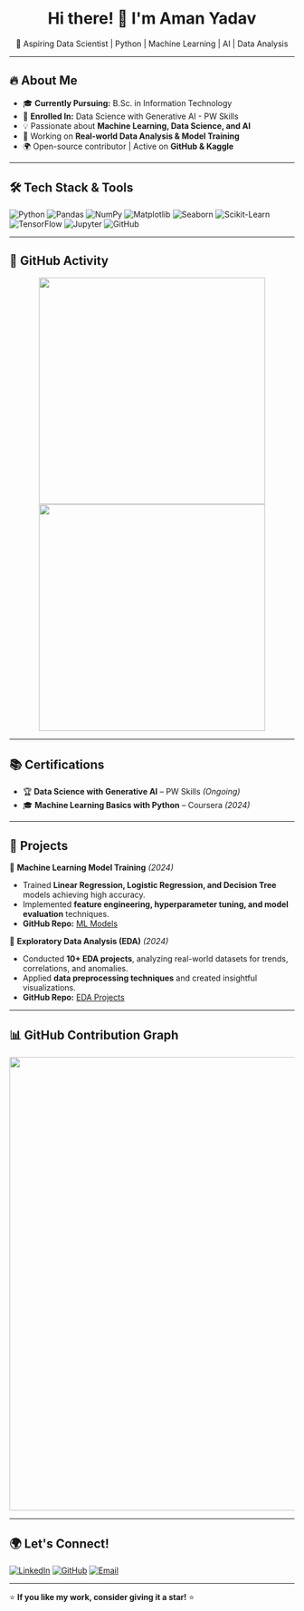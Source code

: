 <h1 align="center">Hi there! 👋 I'm Aman Yadav</h1>
<p align="center">
🚀 Aspiring Data Scientist | Python | Machine Learning | AI | Data Analysis  
</p>

---

## 🔥 About Me
- 🎓 **Currently Pursuing:** B.Sc. in Information Technology  
- 📖 **Enrolled In:** Data Science with Generative AI - PW Skills  
- 💡 Passionate about **Machine Learning, Data Science, and AI**  
- 🔬 Working on **Real-world Data Analysis & Model Training**  
- 🌍 Open-source contributor | Active on **GitHub & Kaggle**  

---

## 🛠️ **Tech Stack & Tools**
![Python](https://img.shields.io/badge/Python-3776AB?style=for-the-badge&logo=python&logoColor=white)
![Pandas](https://img.shields.io/badge/Pandas-150458?style=for-the-badge&logo=pandas&logoColor=white)
![NumPy](https://img.shields.io/badge/NumPy-013243?style=for-the-badge&logo=numpy&logoColor=white)
![Matplotlib](https://img.shields.io/badge/Matplotlib-005571?style=for-the-badge)
![Seaborn](https://img.shields.io/badge/Seaborn-1f77b4?style=for-the-badge)
![Scikit-Learn](https://img.shields.io/badge/Scikit--Learn-F7931E?style=for-the-badge&logo=scikit-learn&logoColor=white)
![TensorFlow](https://img.shields.io/badge/TensorFlow-FF6F00?style=for-the-badge&logo=tensorflow&logoColor=white)
![Jupyter](https://img.shields.io/badge/Jupyter-F37626?style=for-the-badge&logo=jupyter&logoColor=white)
![GitHub](https://img.shields.io/badge/GitHub-181717?style=for-the-badge&logo=github&logoColor=white)

---

## 📌 **GitHub Activity**
<p align="center">
<img src="https://github-readme-stats.vercel.app/api?username=Amanyadav-07&show_icons=true&theme=radical" width="400">
<img src="https://github-readme-streak-stats.herokuapp.com/?user=Amanyadav-07&theme=radical" width="400">
</p>

---

## 📚 **Certifications**
- 🏆 **Data Science with Generative AI** – PW Skills *(Ongoing)*  
- 🎓 **Machine Learning Basics with Python** – Coursera *(2024)*  

---

## 🚀 **Projects**
🔹 **Machine Learning Model Training** *(2024)*  
- Trained **Linear Regression, Logistic Regression, and Decision Tree** models achieving high accuracy.  
- Implemented **feature engineering, hyperparameter tuning, and model evaluation** techniques.  
- **GitHub Repo:** [ML Models](#)  

🔹 **Exploratory Data Analysis (EDA)** *(2024)*  
- Conducted **10+ EDA projects**, analyzing real-world datasets for trends, correlations, and anomalies.  
- Applied **data preprocessing techniques** and created insightful visualizations.  
- **GitHub Repo:** [EDA Projects](#)  

---

## 📊 **GitHub Contribution Graph**
<p align="center">
  <img src="https://github-readme-activity-graph.vercel.app/graph?username=Amanyadav-07&theme=react-dark" width="800">
</p>

---

## 🌍 **Let's Connect!**  
[![LinkedIn](https://img.shields.io/badge/LinkedIn-0A66C2?style=for-the-badge&logo=linkedin&logoColor=white)](https://www.linkedin.com/in/aman-yadav-6b64b6253/)
[![GitHub](https://img.shields.io/badge/GitHub-181717?style=for-the-badge&logo=github&logoColor=white)](https://github.com/Amanyadav-07)
[![Email](https://img.shields.io/badge/Email-D14836?style=for-the-badge&logo=gmail&logoColor=white)](mailto:amanyadav32327@gmail.com)

---

⭐ **If you like my work, consider giving it a star!** ⭐

